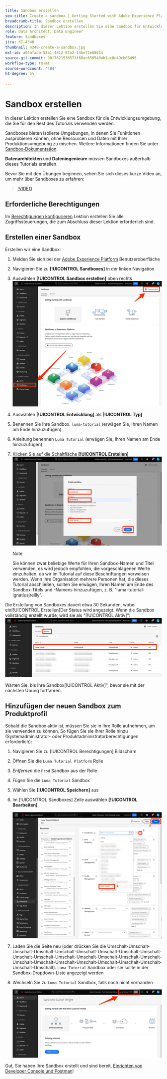 ```yaml
---
title: Sandbox erstellen
seo-title: Create a sandbox | Getting Started with Adobe Experience Platform for Data Architects and Data Engineers
breadcrumb-title: Sandbox erstellen
description: In dieser Lektion erstellen Sie eine Sandbox für Entwicklungsumgebungen, die Sie für den Rest des Tutorials verwenden können.
role: Data Architect, Data Engineer
feature: Sandboxes
jira: KT-4348
thumbnail: 4348-create-a-sandbox.jpg
exl-id: a04afada-52a1-4812-8fa2-14be72e68614
source-git-commit: 90f7621536573f60ac6585404b1ac0e49cb08496
workflow-type: tm+mt
source-wordcount: '404'
ht-degree: 5%

---
```


# Sandbox erstellen

<!--25min-->

In dieser Lektion erstellen Sie eine Sandbox für die Entwicklungsumgebung, die Sie für den Rest des Tutorials verwenden werden.

Sandboxes bieten isolierte Umgebungen, in denen Sie Funktionen ausprobieren können, ohne Ressourcen und Daten mit Ihrer Produktionsumgebung zu mischen. Weitere Informationen finden Sie unter [Sandbox-Dokumentation](https://experienceleague.adobe.com/docs/experience-platform/sandbox/home.html?lang=de).

**Datenarchitekten** und **Dateningenieure** müssen Sandboxes außerhalb dieses Tutorials erstellen.

Bevor Sie mit den Übungen beginnen, sehen Sie sich dieses kurze Video an, um mehr über Sandboxes zu erfahren:
>[!VIDEO](https://video.tv.adobe.com/v/29838/?quality=12&learn=on)

## Erforderliche Berechtigungen

Im [Berechtigungen konfigurieren](configure-permissions.md) Lektion erstellen Sie alle Zugriffssteuerungen, die zum Abschluss dieser Lektion erforderlich sind.

<!--
* Permission items **[!UICONTROL Sandbox Administration]** > **[!UICONTROL View Sandboxes]** and **[!UICONTROL Manage Sandboxes]**
* Permission item **[!UICONTROL Sandboxes]** > **[!UICONTROL Prod]**
* User-role access to the `Luma Tutorial Platform` product profile
* Admin-level access to the `Luma Tutorial Platform` product profile
-->

## Erstellen einer Sandbox

Erstellen wir eine Sandbox:

1. Melden Sie sich bei der [Adobe Experience Platform](https://experience.adobe.com/platform) Benutzeroberfläche
1. Navigieren Sie zu **[!UICONTROL Sandboxes]** in der linken Navigation
1. Auswählen **[!UICONTROL Sandbox erstellen]** oben rechts
   ![Sandbox erstellen](assets/sandbox-createSandbox.png)

1. Auswählen **[!UICONTROL Entwicklung]** als **[!UICONTROL Typ]**
1. Benennen Sie Ihre Sandbox. `luma-tutorial` (erwägen Sie, Ihren Namen am Ende hinzuzufügen)
1. Anleitung benennen `Luma Tutorial` (erwägen Sie, Ihren Namen am Ende hinzuzufügen)
1. Klicken Sie auf die Schaltfläche **[!UICONTROL Erstellen]**
   ![Sandbox erstellen](assets/sandbox-nameSandbox.png)
   >[!NOTE]
   >
   >Sie können zwar beliebige Werte für Ihren Sandbox-Namen und Titel verwenden, es wird jedoch empfohlen, die vorgeschlagenen Werte einzuhalten, da wir im Tutorial auf diese Beschriftungen verweisen werden. Wenn Ihre Organisation mehrere Personen hat, die dieses Tutorial abschließen, sollten Sie erwägen, Ihren Namen am Ende des Sandbox-Titels und -Namens hinzuzufügen, z. B. &quot;luma-tutorial-ignatiusjreilly&quot;.

Die Erstellung von Sandboxes dauert etwa 30 Sekunden, wobei ein[!UICONTROL Erstellen]Der Status wird angezeigt. Wenn die Sandbox vollständig erstellt wurde, wird sie als &quot;[!UICONTROL Aktiv]&quot;:
![Aktiver Status](assets/sandbox-active.png)

Warten Sie, bis Ihre Sandbox[!UICONTROL Aktiv]&quot;, bevor sie mit der nächsten Übung fortfahren.

## Hinzufügen der neuen Sandbox zum Produktprofil

Sobald die Sandbox aktiv ist, müssen Sie sie in Ihre Rolle aufnehmen, um sie verwenden zu können. So fügen Sie sie Ihrer Rolle hinzu (Systemadministrator- oder Produktadministratorberechtigungen erforderlich):

1. Navigieren Sie zu [!UICONTROL Berechtigungen] Bildschirm
1. Öffnen Sie die `Luma Tutorial Platform` Rolle
1. _Entfernen_ die `Prod` Sandbox aus der Rolle
1. Fügen Sie die `Luma Tutorial` Sandbox
1. Wählen Sie **[!UICONTROL Speichern]** aus
1. Im [!UICONTROL Sandboxes] Zeile auswählen **[!UICONTROL Bearbeiten]**

   ![Tutorial zum Hinzufügen von Luma](assets/sandbox-addLumaTutorial.png)

1. Laden Sie die Seite neu (oder drücken Sie die Umschalt-Umschalt-Umschalt-Umschalt-Umschalt-Umschalt-Umschalt-Umschalt-Umschalt-Umschalt-Umschalt-Umschalt-Umschalt-Umschalt-Umschalt-Umschalt-Umschalt-Umschalt-Umschalt-Umschalt-Umschalt-Umschalt-Umschalt-Umschalt-Umschalt). `Luma Tutorial` Sandbox oder sie sollte in der Sandbox-Dropdown-Liste angezeigt werden
1. Wechseln Sie zu `Luma Tutorial` Sandbox, falls noch nicht vorhanden

   ![Sandbox bestätigen](assets/sandbox-confirmDropdown.png)

Gut, Sie haben Ihre Sandbox erstellt und sind bereit, [Einrichten von Developer Console und Postman](set-up-developer-console-and-postman.md)!

